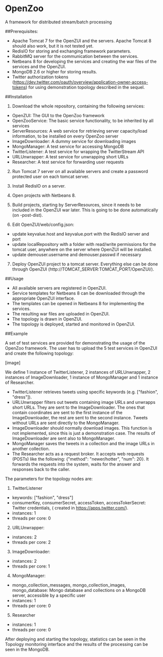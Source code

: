 # OpenZoo
A framework for distributed stream/batch processing

##Prerequisites:
- Apache Tomcat 7 for the OpenZUI and the servers. Apache Tomcat 8 should also work, but it is not tested yet.
- RedisIO for storing and exchanging framework parameters.
- RabbitMQ server for the communication between the services.
- Netbeans 8 for developing the services and creating the war files of the services and the OpenZUI.
- MongoDB 2.6 or higher for storing results.
- Twitter authorization tokens (https://dev.twitter.com/oauth/overview/application-owner-access-tokens) for using demonstration topology described in the sequel.

##Installation
1. Download the whole repository, containing the following services:

- OpenZUI: The GUI to the OpenZoo framework
- OpenZooService: The basic service functionality, to be inherited by all services
- ServerResources: A web service for retrieving server capacity/load information, to be installed on every OpenZoo server
- ImageDownloader: A dummy service for downloading images
- MongoManager: A test service for accessing MongoDB
- TwitterListener: A test service for wrapping the TwitterStream API
- URLUnwrapper: A test service for unwrapping short URLs
- Researcher: A test service for forwarding user requests

2. Run Tomcat 7 server on all available servers and create a password protected user on each tomcat server.

3. Install RedisIO on a server.

4. Open projects with Netbeans 8.

5. Build projects, starting by ServerResources, since it needs to be included in the OpenZUI war later. This is going to be done automatically (on -post-dist).

6. Edit OpenZUI/web/config.json:
- update keyvalue.host and keyvalue.port with the RedisIO server and port
- update localRepository with a folder with read/write permissions for the tomcat user, anywhere on the server where OpenZUI will be installed.
- update demouser.username and demouser.passwd if necessary

7. Deploy OpenZUI project to a tomcat server. Everything else can be done through OpenZUI (http://TOMCAT_SERVER:TOMCAT_PORT/OpenZUI/).


##Usage

- All available servers are registered in OpenZUI.
- Service templates for Netbeans 8 can be downloaded through the appropriate OpenZUI interface.
- The templates can be opened in Netbeans 8 for implementing the services.
- The resulting war files are uploaded in OpenZUI.
- The topology is drawn in OpenZUI.
- The topology is deployed, started and monitored in OpenZUI.

##Example

A set of test services are provided for demonstrating the usage of the OpenZoo framework.
The user has to upload the 5 test services in OpenZUI and create the following topology:

[image]

We define 1 instance of TwitterListener, 2 instances of URLUnwrapper, 2 instances of ImageDownloader, 1 instance of MongoManager and 1 instance of Researcher.

- TwitterListener retrieves tweets using specific keywords (e.g. ["fashion", "dress"]).
- URLUnwrapper filters out tweets containing image URLs and unwrapps short URLs. They are sent to the ImageDownloader. The ones that contain coordinates are sent to the first instance of the ImageDownloader, the rest are sent to the second instance. Tweets without URLs are sent directly to the MongoManager.
- ImageDownloader should normally download images. This function is not implemented, since this is just a demonstration case. The results of ImageDownloader are sent also to MongoManager.
- MongoManager saves the tweets in a collection and the image URLs in another collection.
- The Researcher acts as a request broker. It accepts web requests (POSTs) like the following: {"method": "newer/hotter", "num": 20}. It forwards the requests into the system, waits for the answer and responses back to the caller.

The parameters for the topology nodes are:
1. TwitterListener
- keywords: ["fashion", "dress"]
- consumerKey, consumerSecret, accessToken, accessTokerSecret: Twitter credentials, ( created in https://apps.twitter.com/).
- instances: 1
- threads per core: 0

2. URLUnwrapper:
- instances: 2
- threads per core: 2

3. ImageDownloader:
- instances: 2
- threads per core: 1

4. MongoManager:
- mongo_collection_messages, mongo_collection_images, mongo_database: Mongo database and collections on a MongoDB server, accessible by a specific user
- instances: 1
- threads per core: 0

5. Researcher
- instances: 1
- threads per core: 0

After deploying and starting the topology, statistics can be seen in the Topology monitoring interface and the results of the processing can be seen in the MongoDB.
